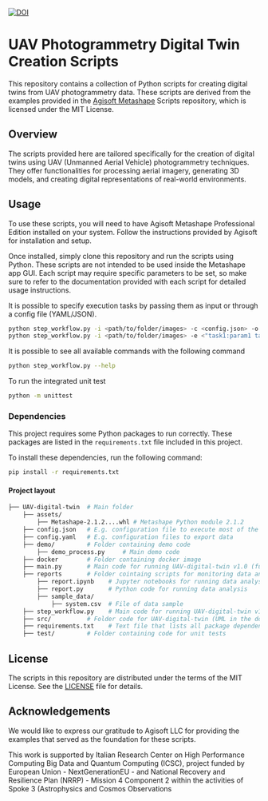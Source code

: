[![DOI](https://www.openaccessrepository.it/badge/DOI/10.15161/oar.it/211632.svg)](https://doi.org/10.15161/oar.it/211632)

# UAV Photogrammetry Digital Twin Creation Scripts

This repository contains a collection of Python scripts for creating digital twins from UAV photogrammetry data. These scripts are derived from the examples provided in the [Agisoft Metashape](https://www.agisoft.com/) Scripts repository, which is licensed under the MIT License.

## Overview

The scripts provided here are tailored specifically for the creation of digital twins using UAV (Unmanned Aerial Vehicle) photogrammetry techniques. They offer functionalities for processing aerial imagery, generating 3D models, and creating digital representations of real-world environments.

## Usage

To use these scripts, you will need to have Agisoft Metashape Professional Edition installed on your system. Follow the instructions provided by Agisoft for installation and setup.

Once installed, simply clone this repository and run the scripts using Python. These scripts are not intended to be used inside the Metashape app GUI. Each script may require specific parameters to be set, so make sure to refer to the documentation provided with each script for detailed usage instructions.

It is possible to specify execution tasks by passing them as input or through a config file (YAML/JSON).
```bash
python step_workflow.py -i <path/to/folder/images> -c <config.json> -o [output/path]
python step_workflow.py -i <path/to/folder/images> -e <"task1:param1 task2:param1,param2"> -o [output/path]
```
It is possible to see all available commands with the following command
```bash
python step_workflow.py --help
```
To run the integrated unit test
```bash
python -m unittest
```

### Dependencies

This project requires some Python packages to run correctly. These packages are listed in the `requirements.txt` file included in this project.

To install these dependencies, run the following command:

```bash
pip install -r requirements.txt
```

#### Project layout
```bash
├── UAV-digital-twin  # Main folder
    ├── assets/        
        ├── Metashape-2.1.2....whl # Metashape Python module 2.1.2
    ├── config.json   # E.g. configuration file to execute most of the steps
    ├── config.yaml   # E.g. configuration files to export data
    ├── demo/         # Folder containing demo code
        ├── demo_process.py     # Main demo code
    ├── docker        # Folder containing docker image
    ├── main.py       # Main code for running UAV-digital-twin v1.0 (full workflow)
    ├── reports       # Folder cointaing scripts for monitoring data analysis
        ├── report.ipynb    # Jupyter notebooks for running data analysis
        ├── report.py       # Python code for running data analysis
        ├── sample_data/
            ├── system.csv  # File of data sample   
    ├── step_workflow.py    # Main code for running UAV-digital-twin v1.1 (single task)
    ├── src/          # Folder code for UAV-digital-twin (UML in the doc)
    ├── requirements.txt    # Text file that lists all package dependencies required to run the project correctly
    ├── test/         # Folder containing code for unit tests
```

## License

The scripts in this repository are distributed under the terms of the MIT License. See the [LICENSE](LICENSE) file for details.

## Acknowledgements

We would like to express our gratitude to Agisoft LLC for providing the examples that served as the foundation for these scripts.

This work is supported by Italian Research Center on High Performance Computing Big Data and Quantum Computing (ICSC), project funded by European Union - NextGenerationEU - and National Recovery and Resilience Plan (NRRP) - Mission 4 Component 2 within the activities of Spoke 3 (Astrophysics and Cosmos Observations
